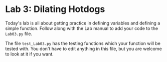 # Lab 3: Dilating Hotdogs

Today's lab is all about getting practice in defining variables and defining a simple function. Follow along with the Lab manual to add your code to the `Lab03.py` file.

The file `test_Lab03.py` has the testing functions which your function will be tested with. You don't have to edit anything in this file, but you are welcome to look at it if you want.
